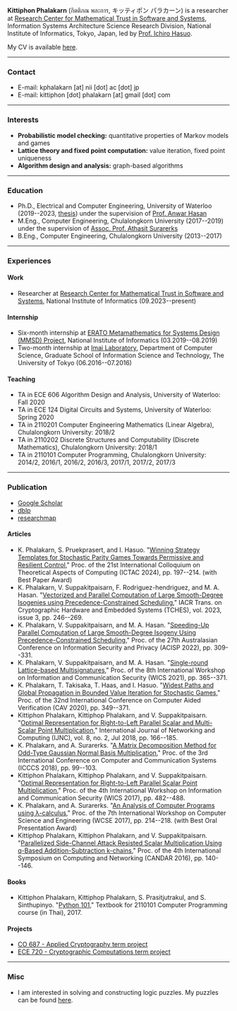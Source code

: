 **Kittiphon Phalakarn** (กิตติภณ พละการ, キッティポン パラカーン) is a researcher at [Research Center for Mathematical Trust in Software and Systems](https://group-mmm.org/eratommsd), Information Systems Architecture Science Research Division, National Institute of Informatics, Tokyo, Japan, led by [Prof. Ichiro Hasuo](https://group-mmm.org/~ichiro).

My CV is available <a href="https://docs.google.com/viewer?url=https://github.com/kittiphonp/kittiphonp.github.io/raw/master/Kittiphon%20Phalakarn_CV.pdf" target="_blank">here</a>.

* * *

### Contact

- E-mail: kphalakarn [at] nii [dot] ac [dot] jp
- E-mail: kittiphon [dot] phalakarn [at] gmail [dot] com

* * *

### Interests

- **Probabilistic model checking:** quantitative properties of Markov models and games
- **Lattice theory and fixed point computation:** value iteration, fixed point uniqueness
- **Algorithm design and analysis:** graph-based algorithms

* * *

### Education

- Ph.D., Electrical and Computer Engineering, University of Waterloo (2019--2023, [thesis](https://uwspace.uwaterloo.ca/bitstream/handle/10012/19649/Phalakarn_Kittiphon.pdf)) under the supervision of [Prof. Anwar Hasan](https://uwaterloo.ca/electrical-computer-engineering/profile/ahasan)
- M.Eng., Computer Engineering, Chulalongkorn University (2017--2019) under the supervision of [Assoc. Prof. Athasit Surarerks](https://www.cp.eng.chula.ac.th/~athasit)
- B.Eng., Computer Engineering, Chulalongkorn University (2013--2017)

* * *

### Experiences

#### Work

- Researcher at [Research Center for Mathematical Trust in Software and Systems](https://group-mmm.org/eratommsd), National Institute of Informatics (09.2023--present)

#### Internship

- Six-month internship at [ERATO Metamathematics for Systems Design (MMSD) Project](https://group-mmm.org/eratommsd), National Institute of Informatics (03.2019--08.2019)
- Two-month internship at [Imai Laboratory](http://www-imai.is.s.u-tokyo.ac.jp), Department of Computer Science, Graduate School of Information Science and Technology, The University of Tokyo (06.2016--07.2016)

#### Teaching

- TA in ECE 606 Algorithm Design and Analysis, University of Waterloo: Fall 2020
- TA in ECE 124 Digital Circuits and Systems, University of Waterloo: Spring 2020
- TA in 2110201 Computer Engineering Mathematics (Linear Algebra), Chulalongkorn University: 2018/2
- TA in 2110202 Discrete Structures and Computability (Discrete Mathematics), Chulalongkorn University: 2018/1
- TA in 2110101 Computer Programming, Chulalongkorn University: 2014/2, 2016/1, 2016/2, 2016/3, 2017/1, 2017/2, 2017/3

* * *

### Publication

- [Google Scholar](https://scholar.google.com/citations?user=-vdzW3kAAAAJ)
- [dblp](https://dblp.uni-trier.de/pers/hd/p/Phalakarn:Kittiphon)
- [researchmap](https://researchmap.jp/kittiphon.phalakarn?lang=en)

#### Articles

- K. Phalakarn, S. Pruekprasert, and I. Hasuo. "[Winning Strategy Templates for Stochastic Parity Games Towards Permissive and Resilient Control](https://link.springer.com/content/pdf/10.1007/978-3-031-77019-7_12.pdf)," Proc. of the 21st International Colloquium on Theoretical Aspects of Computing (ICTAC 2024), pp. 197--214. (with Best Paper Award)
- K. Phalakarn, V. Suppakitpaisarn, F. Rodriguez-hendriguez, and M. A. Hasan. "[Vectorized and Parallel Computation of Large Smooth-Degree Isogenies using Precedence-Constrained Scheduling](https://tches.iacr.org/index.php/TCHES/article/view/10963/10270)," IACR Trans. on Cryptographic Hardware and Embedded Systems (TCHES), vol. 2023, issue 3, pp. 246--269.
- K. Phalakarn, V. Suppakitpaisarn, and M. A. Hasan. "[Speeding-Up Parallel Computation of Large Smooth-Degree Isogeny Using Precedence-Constrained Scheduling](https://link.springer.com/content/pdf/10.1007/978-3-031-22301-3_16.pdf)," Proc. of the 27th Australasian Conference on Information Security and Privacy (ACISP 2022), pp. 309--331.
- K. Phalakarn, V. Suppakitpaisarn, and M. A. Hasan. "[Single-round Lattice-based Multisignatures](https://ieeexplore.ieee.org/document/9644197)," Proc. of the 8th International Workshop on Information and Communication Security (WICS 2021), pp. 365--371.
- K. Phalakarn, T. Takisaka, T. Haas, and I. Hasuo. "[Widest Paths and Global Propagation in Bounded Value Iteration for Stochastic Games](https://link.springer.com/content/pdf/10.1007/978-3-030-53291-8_19.pdf)," Proc. of the 32nd International Conference on Computer Aided Verification (CAV 2020), pp. 349--371.
- Kittiphon Phalakarn, Kittiphop Phalakarn, and V. Suppakitpaisarn. "[Optimal Representation for Right-to-Left Parallel Scalar and Multi-Scalar Point Multiplication](http://www.ijnc.org/index.php/ijnc/article/view/179/177)," International Journal of Networking and Computing (IJNC), vol. 8, no. 2, Jul 2018, pp. 166--185.
- K. Phalakarn, and A. Surarerks. "[A Matrix Decomposition Method for Odd-Type Gaussian Normal Basis Multiplication](https://ieeexplore.ieee.org/document/8463251)," Proc. of the 3rd International Conference on Computer and Communication Systems (ICCCS 2018), pp. 99--103.
- Kittiphon Phalakarn, Kittiphop Phalakarn, and V. Suppakitpaisarn. "[Optimal Representation for Right-to-Left Parallel Scalar Point Multiplication](https://ieeexplore.ieee.org/document/8345477)," Proc. of the 4th International Workshop on Information and Communication Security (WICS 2017), pp. 482--488.
- K. Phalakarn, and A. Surarerks. "[An Analysis of Computer Programs using λ-calculus](https://www.wcse.org/WCSE_2017/037.pdf)," Proc. of the 7th International Workshop on Computer Science and Engineering (WCSE 2017), pp. 214--218. (with Best Oral Presentation Award)
- Kittiphop Phalakarn, Kittiphon Phalakarn, and V. Suppakitpaisarn. "[Parallelized Side-Channel Attack Resisted Scalar Multiplication Using q-Based Addition-Subtraction k-chains](https://ieeexplore.ieee.org/abstract/document/7818605)," Proc. of the 4th International Symposium on Computing and Networking (CANDAR 2016), pp. 140--146.

#### Books

- Kittiphon Phalakarn, Kittiphop Phalakarn, S. Prasitjutrakul, and S. Sinthupinyo. "[Python 101](https://www.cp.eng.chula.ac.th/books/python101)," Textbook for 2110101 Computer Programming course (in Thai), 2017.

#### Projects

- [CO 687 - Applied Cryptography term project](https://docs.google.com/viewer?url=https://github.com/kittiphonp/kittiphonp.github.io/raw/master/CO%20687_Project_Kittiphon%20Phalakarn.pdf)
- [ECE 720 - Cryptographic Computations term project](https://docs.google.com/viewer?url=https://github.com/kittiphonp/kittiphonp.github.io/raw/master/ECE%20720_Project_Kittiphon%20Phalakarn.pdf)

* * *

### Misc

- I am interested in solving and constructing logic puzzles. My puzzles can be found [here](https://www.instagram.com/puzzles.corner).
